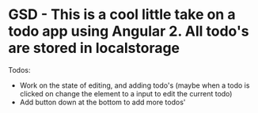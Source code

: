 # GSD - This is a cool little take on a todo app using Angular 2. All todo's are stored in localstorage

Todos: 
- Work on the state of editing, and adding todo's (maybe when a todo is clicked on change the element to a input to edit the current todo)
- Add button down at the bottom to add more todos' 